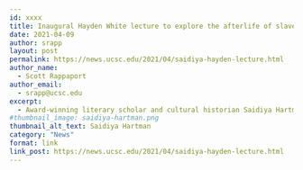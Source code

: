 ```yaml
---
id: xxxx
title: Inaugural Hayden White lecture to explore the afterlife of slavery with author Saidiya Hartman
date: 2021-04-09
author: srapp
layout: post
permalink: https://news.ucsc.edu/2021/04/saidiya-hayden-lecture.html
author_name:
  - Scott Rappaport
author_email:
  - srapp@ucsc.edu
excerpt:
  - Award-winning literary scholar and cultural historian Saidiya Hartman will be the featured guest at the inaugural Hayden V. White Distinguished Annual Lecture, a virtual event that takes place on April 19.
#thumbnail_image: saidiya-hartman.png
thumbnail_alt_text: Saidiya Hartman
category: "News"
format: link
link_post: https://news.ucsc.edu/2021/04/saidiya-hayden-lecture.html
---
```

